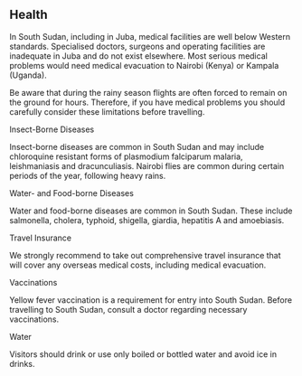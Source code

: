 ## Health

In South Sudan, including in Juba, medical facilities are well below Western standards. Specialised doctors, surgeons and operating facilities are inadequate in Juba and do not exist elsewhere. Most serious medical problems would need medical evacuation to Nairobi (Kenya) or Kampala (Uganda).

Be aware that during the rainy season flights are often forced to remain on the ground for hours. Therefore, if you have medical problems you should carefully consider these limitations before travelling.

Insect-Borne Diseases

Insect-borne diseases are common in South Sudan and may include chloroquine resistant forms of plasmodium falciparum malaria, leishmaniasis and dracunculiasis. Nairobi flies are common during certain periods of the year, following heavy rains.

Water- and Food-borne Diseases

Water and food-borne diseases are common in South Sudan. These include salmonella, cholera, typhoid, shigella, giardia, hepatitis A and amoebiasis.

Travel Insurance

We strongly recommend to take out comprehensive travel insurance that will cover any overseas medical costs, including medical evacuation.

Vaccinations

Yellow fever vaccination is a requirement for entry into South Sudan. Before travelling to South Sudan, consult a doctor regarding necessary vaccinations.

Water

Visitors should drink or use only boiled or bottled water and avoid ice in drinks.